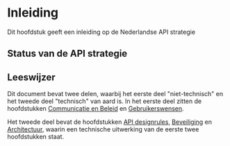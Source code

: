 # Inleiding

Dit hoofdstuk geeft een inleiding op de Nederlandse API strategie

## Status van de API strategie

## Leeswijzer

Dit document bevat twee delen, waarbij het eerste deel "niet-technisch" en het tweede deel "technisch" van aard is.
In het eerste deel zitten de hoofdstukken [Communicatie en Beleid](#communicatie-en-beleid) en [Gebruikerswensen](#gebruikerswensen).

Het tweede deel bevat de hoofdstukken [API designrules](#api-designrules-ontwerpregels), [Beveiliging](#beveiliging) en [Architectuur](#architectuur), waarin een technische uitwerking van de eerste twee hoofdstukken staat.  
